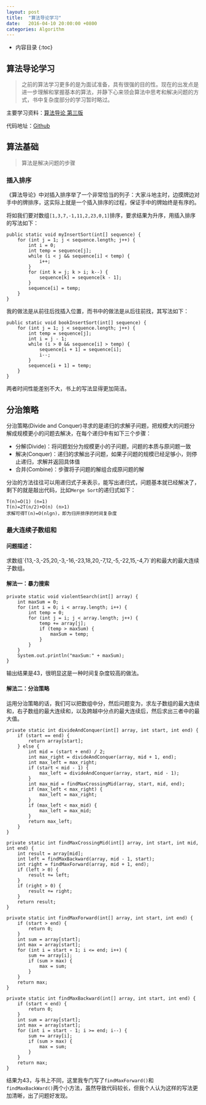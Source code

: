 ```yaml
---
layout: post
title:  "算法导论学习"
date:   2016-04-10 20:00:00 +0800
categories: Algorithm
---
```

* 内容目录
{:toc}


## 算法导论学习

> 之前的算法学习更多的是为面试准备，具有很强的目的性。现在的出发点是进一步理解和掌握基本的算法，并静下心来领会算法中思考和解决问题的方式，书中复杂度部分的学习暂时略过。

主要学习资料：[算法导论 第三版](http://open.163.com/special/opencourse/algorithms.html)

代码地址：[Github](https://github.com/sadwxqezc/Algorithms.git)

## 算法基础

> 算法是解决问题的步骤

### 插入排序

《算法导论》中对插入排序举了一个非常恰当的列子：大家斗地主时，边摸牌边对手中的牌排序，这实际上就是一个插入排序的过程，保证手中的牌始终是有序的。

将如我们要对数组`[1,3,7,-1,11,2,23,0,1]`排序，要求结果为升序，用插入排序的写法如下：

    public static void myInsertSort(int[] sequence) {
        for (int j = 1; j < sequence.length; j++) {
            int i = 0;
            int temp = sequence[j];
            while (i < j && sequence[i] < temp) {
                i++;
            }
            for (int k = j; k > i; k--) {
                sequence[k] = sequence[k - 1];
            }
            sequence[i] = temp;
        }
    }
    
我的做法是从前往后找插入位置，而书中的做法是从后往前找，其写法如下：

    public static void bookInsertSort(int[] sequence) {
        for (int j = 1; j < sequence.length; j++) {
            int temp = sequence[j];
            int i = j - 1;
            while (i > 0 && sequence[i] > temp) {
                sequence[i + 1] = sequence[i];
                i--;
            }
            sequence[i + 1] = temp;
        }
    }
    
两者时间性能差别不大，书上的写法显得更加简洁。

## 分治策略

分治策略(Divide and Conquer)寻求的是递归的求解子问题，把规模大的问题分解成规模更小的问题去解决，在每个递归中有如下三个步骤：

+ 分解(Divide)：将问题划分为规模更小的子问题，问题的本质与原问题一致
+ 解决(Conquer)：递归的求解出子问题，如果子问题的规模已经足够小，则停止递归，求解并返回具体值
+ 合并(Combine)：步骤将子问题的解组合成原问题的解

分治的方法往往可以用递归式子来表示，能写出递归式，问题基本就已经解决了，剩下的就是敲出代码，比如`Merge Sort`的递归式如下：
	
	T(n)=O(1) (n=1)
	T(n)=2T(n/2)+O(n) (n>1)
	求解可得T(n)=O(nlgn)，即为归并排序的时间复杂度

### 最大连续子数组和
<h4>问题描述：</h4>求数组`{13,-3,-25,20,-3,-16,-23,18,20,-7,12,-5,-22,15,-4,7}`的和最大的最大连续子数组。

<h4>解法一：暴力搜索</h4>

    private static void violentSearch(int[] array) {
        int maxSum = 0;
        for (int i = 0; i < array.length; i++) {
            int temp = 0;
            for (int j = i; j < array.length; j++) {
                temp += array[j];
                if (temp > maxSum) {
                    maxSum = temp;
                }
            }
        }
        System.out.println("maxSum:" + maxSum);
    }

输出结果是43，很明显这是一种时间复杂度较高的做法。

<h4>解法二：分治策略</h4>

运用分治策略的话，我们可以把数组中分，然后问题变为，求左子数组的最大连续和，右子数组的最大连续和，以及跨越中分点的最大连续后，然后求出三者中的最大值。

    private static int divideAndConquer(int[] array, int start, int end) {
        if (start == end) {
            return array[start];
        } else {
            int mid = (start + end) / 2;
            int max_right = divideAndConquer(array, mid + 1, end);
            int max_left = max_right;
            if (start < mid - 1) {
                max_left = divideAndConquer(array, start, mid - 1);
            }
            int max_mid = findMaxCrossingMid(array, start, mid, end);
            if (max_left < max_right) {
                max_left = max_right;
            }
            if (max_left < max_mid) {
                max_left = max_mid;
            }
            return max_left;
        }
    }

    private static int findMaxCrossingMid(int[] array, int start, int mid, int end) {
        int result = array[mid];
        int left = findMaxBackward(array, mid - 1, start);
        int right = findMaxForward(array, mid + 1, end);
        if (left > 0) {
            result += left;
        }
        if (right > 0) {
            result += right;
        }
        return result;
    }

    private static int findMaxForward(int[] array, int start, int end) {
        if (start > end) {
            return 0;
        }
        int sum = array[start];
        int max = array[start];
        for (int i = start + 1; i <= end; i++) {
            sum += array[i];
            if (sum > max) {
                max = sum;
            }
        }
        return max;
    }

    private static int findMaxBackward(int[] array, int start, int end) {
        if (start < end) {
            return 0;
        }
        int sum = array[start];
        int max = array[start];
        for (int i = start - 1; i >= end; i--) {
            sum += array[i];
            if (sum > max) {
                max = sum;
            }
        }
        return max;
    }

结果为43，与书上不同，这里我专门写了`findMaxForward()`和`findMaxBackWard()`两个小方法，虽然导致代码较长，但我个人认为这样的写法更加清晰，出了问题好发现。